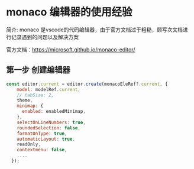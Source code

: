 # monaco 编辑器的使用经验

简介: monaco 是vscode的代码编辑器，由于官方文档过于粗糙，顾写次文档进行记录遇到的问题以及解决方案

官方文档：https://microsoft.github.io/monaco-editor/

## 第一步 创建编辑器

```javaScript
const editor.current = editor.create(monacoEleRef?.current, {
    model: modelRef.current,
    // tabSize: 2,
    theme,
    minimap: {
      enabled: enabledMinimap,
    },
    selectOnLineNumbers: true,
    roundedSelection: false,
    formatOnType: true,
    automaticLayout: true,
    readOnly,
    contextmenu: false,
    ....
  });
```


